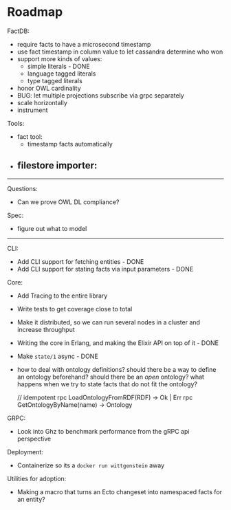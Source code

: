 # Roadmap

FactDB:
- require facts to have a microsecond timestamp
- use fact timestamp in column value to let cassandra determine who won
- support more kinds of values:
  - simple literals - DONE
  - language tagged literals
  - type tagged literals
- honor OWL cardinality
- BUG: let multiple projections subscribe via grpc separately
- scale horizontally
- instrument

Tools:
- fact tool:
  - timestamp facts automatically
- filestore importer:
  - 

---

Questions:
- Can we prove OWL DL compliance?

Spec:
- figure out what to model

---

CLI:
- Add CLI support for fetching entities - DONE
- Add CLI support for stating facts via input parameters - DONE

Core:
- Add Tracing to the entire library
- Write tests to get coverage close to total
- Make it distributed, so we can run several nodes in a cluster and increase
  throughput
- Writing the core in Erlang, and making the Elixir API on top of it - DONE
- Make `state/1` async - DONE

- how to deal with ontology definitions?
  should there be a way to define an ontology beforehand?
  should there be an _open_ ontology?
  what happens when we try to state facts that do not fit the ontology?


  // idempotent
  rpc LoadOntologyFromRDF(RDF) -> Ok | Err
  rpc GetOntologyByName(name) -> Ontology



GRPC:
- Look into Ghz to benchmark performance from the gRPC api perspective

Deployment:
- Containerize so its a `docker run wittgenstein` away

Utilities for adoption:
- Making a macro that turns an Ecto changeset into namespaced facts for an
  entity?
